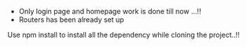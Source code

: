 - Only login page and homepage work is done till now ...!!
- Routers has been already set up

Use npm install to install all the dependency while cloning the project..!!
